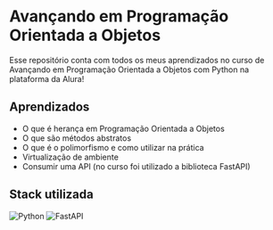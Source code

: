 # Avançando em Programação Orientada a Objetos

Esse repositório conta com todos os meus aprendizados no curso de Avançando em Programação Orientada a Objetos com Python na plataforma da Alura!




## Aprendizados

- O que é herança em Programação Orientada a Objetos
- O que são métodos abstratos
- O que é o polimorfismo e como utilizar na prática
- Virtualização de ambiente
- Consumir uma API (no curso foi utilizado a biblioteca FastAPI)

## Stack utilizada
![Python](https://img.shields.io/badge/python-3670A0?style=for-the-badge&logo=python&logoColor=ffdd54) ![FastAPI](https://img.shields.io/badge/FastAPI-005571?style=for-the-badge&logo=fastapi)
